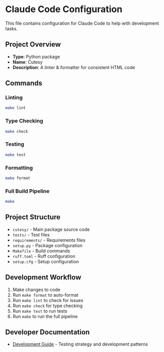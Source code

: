 # Claude Code Configuration

This file contains configuration for Claude Code to help with development tasks.

## Project Overview
- **Type**: Python package
- **Name**: Cutesy
- **Description**: A linter & formatter for consistent HTML code

## Commands

### Linting
```bash
make lint
```

### Type Checking
```bash
make check
```

### Testing
```bash
make test
```

### Formatting
```bash
make format
```

### Full Build Pipeline
```bash
make
```

## Project Structure
- `cutesy/` - Main package source code
- `tests/` - Test files
- `requirements/` - Requirements files
- `setup.py` - Package configuration
- `Makefile` - Build commands
- `ruff.toml` - Ruff configuration
- `setup.cfg` - Setup configuration

## Development Workflow
1. Make changes to code
2. Run `make format` to auto-format
3. Run `make lint` to check for issues
4. Run `make check` for type checking
5. Run `make test` to run tests
6. Run `make` to run the full pipeline

## Developer Documentation
- [Development Guide](docs/development.md) - Testing strategy and development patterns
